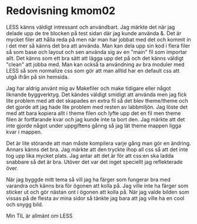---
---
Redovisning kmom02
=========================

LESS känns väldigt intressant och användbart. Jag märkte det när jag delade upp de tre blocken på test sidan där jag kunde använda &. Det är mycket filer att hålla reda på men när man har jobbat med det och kommit in i det mer så känns det bra att använda. Man kan dela upp sin kod i flera filer så som base och layout och sen använda sig av en "main" fil som importar allt. Det känns som ett bra sätt att lägga upp det på och det känns väldigt "clean" att jobba med.
Man kan också ta användning av bra moduler med LESS så som normalize css som gör att man alltid har en default css att utgå ifrån på sin hemsida.

Jag har aldrig använt mig av Makefiler och make tidigare eller något liknande byggverktyg. Det kändes väldigt smidigt att använda men jag fick lite problem med att det skapades en extra fil så det blev theme/theme och det gjorde att jag hade lite problem med resten av labbmiljön. Jag löste det med att bara kopiera allt i theme filen och lyfte upp det en fil men theme filen är fortfarande kvar och jag kunde inte ta bort den. Jag märkte att det inte gjorde något under uppgiftens gånng så jag lät theme mappen ligga kvar i mappen.

Det är lite störande att man måste kompilera varje gång man gör en ändring. Annars känns det bra. Jag märkte att den tryckte ihop all css så att det inte tog upp lika mycket plats. Jag antar att det är för att css:en ska ladda snabbare så det är bra. Utöver det var det inget speciellt jag reflekterade över.

När jag byggde mitt tema så vill jag ha färger som fungerar bra med varandra och känns bra för ögonen att kolla på. Jag ville inte ha färger som sticker ut och gör nästan ont i ögonen att kolla på. När jag valde bilden som vissas på de flesta av mina sidor så tänkte jag bara att jag ville ha en cool och snygg bild.

Min TIL är allmänt om LESS
